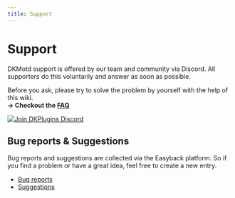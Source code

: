 ```yaml
---
title: Support
---
```


# Support

DKMotd support is offered by our team and community via Discord. All supporters do this voluntarily and answer as soon as possible.

Before you ask, please try to solve the problem by yourself with the help of this wiki.
<br/> **-> Checkout the [FAQ](frequently-asked-questions.md)**

[![Join DKPlugins Discord](https://discordapp.com/api/guilds/513441444959223809/embed.png?style=banner2)](https://discord.gg/ZR7HtTw)

## Bug reports & Suggestions

Bug reports and suggestions are collected via the Easyback platform. So if you find a problem or have a great idea, feel free to create a new entry.

* [Bug reports](https://pretronic.easyback.io/projects/dkmotd/boards/bugreports)
* [Suggestions](https://pretronic.easyback.io/projects/dkmotd/boards/suggestions)

